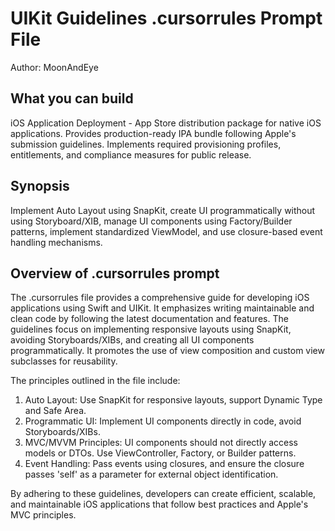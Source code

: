 # UIKit Guidelines .cursorrules Prompt File

Author: MoonAndEye

## What you can build
iOS Application Deployment - App Store distribution package for native iOS applications. Provides production-ready IPA bundle following Apple's submission guidelines. Implements required provisioning profiles, entitlements, and compliance measures for public release.


## Synopsis
Implement Auto Layout using SnapKit, create UI programmatically without using Storyboard/XIB, manage UI components using Factory/Builder patterns, implement standardized ViewModel, and use closure-based event handling mechanisms.


## Overview of .cursorrules prompt
The .cursorrules file provides a comprehensive guide for developing iOS applications using Swift and UIKit. It emphasizes writing maintainable and clean code by following the latest documentation and features. The guidelines focus on implementing responsive layouts using SnapKit, avoiding Storyboards/XIBs, and creating all UI components programmatically. It promotes the use of view composition and custom view subclasses for reusability.

The principles outlined in the file include:
1. Auto Layout: Use SnapKit for responsive layouts, support Dynamic Type and Safe Area.
2. Programmatic UI: Implement UI components directly in code, avoid Storyboards/XIBs.
3. MVC/MVVM Principles: UI components should not directly access models or DTOs. Use ViewController, Factory, or Builder patterns.
4. Event Handling: Pass events using closures, and ensure the closure passes 'self' as a parameter for external object identification.

By adhering to these guidelines, developers can create efficient, scalable, and maintainable iOS applications that follow best practices and Apple's MVC principles.
